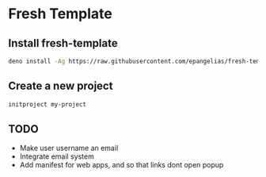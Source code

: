 # Fresh Template

## Install fresh-template

```bash
deno install -Ag https://raw.githubusercontent.com/epangelias/fresh-template/refs/heads/main/tasks/initproject.ts
```

## Create a new project

```bash
initproject my-project
```

## TODO

- Make user username an email
- Integrate email system
- Add manifest for web apps, and so that links dont open popup
